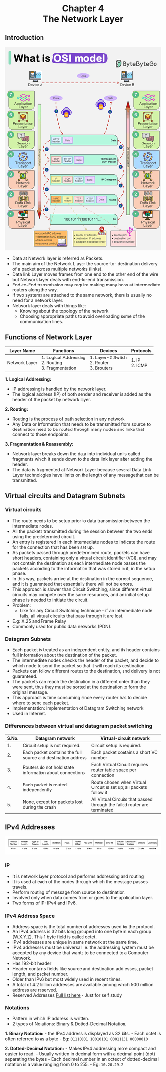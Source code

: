 <center><h1>Chapter 4<br> The Network Layer</h1></center>

## Introduction
![OSI Model Data Flow](img/OSI_model.gif)

- Data at Network layer is referred as Packets.
- The main aim of the Network L ayer the source-to- destination delivery of a packet across multiple networks (links).
- Data link Layer moves frames from one end to the other end of the wire but Network layer deals with end-to-end transmission.
- End-to-End transmission may require making many hops at intermediate routers along the way.
- If two systems are attached to the same network, there is usually no need for a network layer.
- Network layer deals with things like:
	- Knowing about the topology of the network
	- Choosing appropriate paths to avoid overloading some of the communication lines.

## Functions of Network Layer

| Layer Name | Functions | Devices | Protocols |
| --- | --- | --- | --- |
| Network Layer | 1. Logical Addressing<br> 2. Routing<br> 3. Fragmentation | 1. Layer-2 Switch<br> 2. Router<br> 3. Brouters | 1. IP<br> 2. ICMP |

**1. Logical Addressing:**
-  IP addressing is handled by the network layer.
-  The logical address (IP) of both sender and receiver is added as the header of the packet by network layer.

**2. Routing:**
- Routing is the process of path selection in any network.
- Any Data or Information that needs to be transmitted from source to destination need to be routed through many nodes and links that connect to those endpoints.

**3. Fragmentation & Reassembly:**
- Network layer breaks down the data into individual units called fragments which it sends down to the data link layer after adding the header.
- The data is fragmented at Network Layer because several Data Link Layer technologies have limits on the length of any messagethat can be transmitted.

## Virtual circuits and Datagram Subnets

### Virtual circuits
- The route needs to be setup prior to data transmission between the intermediate nodes.
- All the packets transmitted during the session between the two ends using the predetermied circuit.
- An entry is registered in each intermediate nodes to indicate the route for the connection that has been set up.
- As packets passed through predetermined route, packets can have short headers, containing only a virtual circuit identifier (VCI), and may not contain the destination as each intermediate node passes the packets according to the information that was stored in it, in the setup phase.
- In this way, packets arrive at the destination in the correct sequence, and it is guaranteed that essentially there will not be errors.
- This approach is slower than Circuit Switching, since different virtual circuits may compete over the same resources, and an initial setup phase is needed to initiate the circuit. 
- Problem:
	- Like for any Circuit Switching technique - if an intermediate node fails, all virtual circuits that pass through it are lost.
- E.g: X.25 and Frame Relay
- Commonly used for public data networks (PDN).

### Datagram Subnets
- Each packet is treated as an independent entity, and its header contains full information about the destination of the packet.
- The intermediate nodes checks the header of the packet, and decide to which node to send the packet so that it will reach its destination.
- Packets can follow different routes to the destination, and delivery is not guaranteed.
- The packets can reach the destination in a different order than they were sent, thus they must be sorted at the destination to form the original message.
- This approach is time consuming since every router has to decide where to send each packet.
- Implementation: implementation of Datagram Switching network
- Used in Internet.

### Differences between virtual and datagram packet switching

| S.No. | Datagram network | Virtual-circuit network |
| --- | --- | --- |
| 1. | Circuit setup is not required. | Circuit setup is required. |
| 2. | Each packet contains the full source and destination address | Each packet contains a short VC number |
| 3. | Routers do not hold state information about connections | Each Virtual Circuit requires router table space per connection |
| 4. | Each packet is routed independently | Route chosen when Virtual Circuit is set up; all packets follow it |
| 5. | None, except for packets lost during the crash | All Virtual Circuits that passed through the failed router are terminated | 


## IPv4 Addresses

![IPv4 Packet](img/IPv4_packet.jpg)

### IP
- It is network layer protocol and performs addressing and routing
- It is used at each of the nodes through which the message passes travels.
- Perform routing of message from source to destination.
- Involved only when data comes from or goes to the application layer.
- Two forms of IP: IPv4  and IPv6.

### IPv4 Address Space
- Address space is the total number of addresses used by the protocol.
- An IPv4 address is 32 bits long grouped into one byte in each group (W.X.Y.Z). This 1 byte field is called octet.
- IPv4 addresses are unique in same network at the same time.
- IPv4 addresses must be universal i.e. the addressing system must be accepted by any device that wants to be connected to a Computer Network.
- Has 192-bit header
- Header contains fields like source and destination addresses, packet length, and packet number.
- Older than IPv6 but most widely used in recent times.
- A total of 4.2 billion addresses are available among which 500 million address are reserved.
- Reserved Addresses [Full list here](https://en.wikipedia.org/wiki/Reserved_IP_addresses) - Just for self study

### Notations
- Pattern in which IP address is written.
- 2 types of Notations: Binary & Dotted-Decimal Notation.

**1. Binary Notation:**
	- the IPv4 address is displayed as 32 bits.
	- Each octet is often referred to as a byte
	- Eg: `01110101 10010101 00011101 00000010`

**2. Dotted-Decimal Notation:**
	- Makes IPv4 addressing more compact and easier to read.
	- Usually written in decimal form with a decimal point (dot) separating the bytes
	- Each decimel number in an octect of dotted-decimal notation is a value ranging from 0 to 255.
	- Eg: `10.20.29.2`

